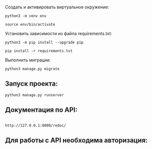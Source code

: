 Cоздать и активировать виртуальное окружение:

```
python3 -m venv env
```

```
source env/bin/activate
```

Установить зависимости из файла requirements.txt:

```
python3 -m pip install --upgrade pip
```

```
pip install -r requirements.txt
```

Выполнить миграции:

```
python3 manage.py migrate
```

## Запуск проекта:

```
python3 manage.py runserver
```

## Документация по API:
```

http://127.0.0.1:8000/redoc/
```

## Для работы с API необходима авторизация:

